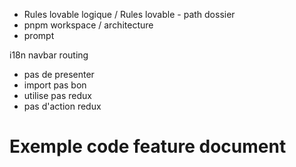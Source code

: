 - Rules lovable logique / Rules lovable - path dossier
- pnpm workspace / architecture
- prompt

i18n
navbar routing

- pas de presenter
- import pas bon
- utilise pas redux
- pas d'action redux

# Exemple code feature document

